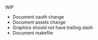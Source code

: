 WIP

* Document oauth change
* Document assets change
* Graphics should not have trailing slash
* Document makefile